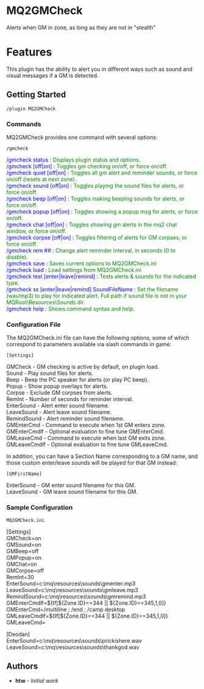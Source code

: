 # MQ2GMCheck

Alerts when GM in zone, as long as they are not in "stealth"

# Features

This plugin has the ability to alert you in different ways such as sound and visual messages if a GM is detected.

## Getting Started

```
/plugin MQ2GMCheck
```

### Commands

MQ2GMCheck provides one command with several options:

```
/gmcheck
```

<span style="color: blue;">/gmcheck status</span> : <span style="color: green;">Displays plugin status and options.</span>  
<span style="color: blue;">/gmcheck [off|on]</span> : <span style="color: green;">Toggles gm checking on/off, or force on/off.</span>  
<span style="color: blue;">/gmcheck quiet [off|on]</span> : <span style="color: green;">Toggles all gm alert and reminder sounds, or force on/off (resets at next zone).</span>  
<span style="color: blue;">/gmcheck sound [off|on]</span> : <span style="color: green;">Toggles playing the sound files for alerts, or force on/off.</span>  
<span style="color: blue;">/gmcheck beep [off|on]</span> : <span style="color: green;">Toggles making beeping sounds for alerts, or force on/off.</span>  
<span style="color: blue;">/gmcheck popup [off|on]</span> : <span style="color: green;">Toggles showing a popup msg for alerts, or force on/off.</span>  
<span style="color: blue;">/gmcheck chat [off|on]</span> : <span style="color: green;">Toggles showing gm alerts in the mq2 chat window, or force on/off.</span>  
<span style="color: blue;">/gmcheck corpse [off|on]</span> : <span style="color: green;">Toggles filtering of alerts for GM corpses, or force on/off.</span>  
<span style="color: blue;">/gmcheck rem ##</span> : <span style="color: green;">Change alert reminder interval, in seconds (0 to disable).</span>  
<span style="color: blue;">/gmcheck save</span> : <span style="color: green;">Saves current options to MQ2GMCheck.ini</span>  
<span style="color: blue;">/gmcheck load</span> : <span style="color: green;">Load settings from MQ2GMCheck.ini</span>  
<span style="color: blue;">/gmcheck test [enter|leave|remind]</span> : <span style="color: green;">Tests alerts & sounds for the indicated type.</span>  
<span style="color: blue;">/gmcheck ss [enter|leave|remind] SoundFileName</span> : <span style="color: green;">Set the filename (wav/mp3) to play for indicated alert. Full path if sound file is not in your MQRoot\Resources\Sounds dir.</span>  
<span style="color: blue;">/gmcheck help</span> : <span style="color: green;">Shows command syntax and help.</span>

### Configuration File

The MQ2GMCheck.ini file can have the following options, some of which correspond to parameters available via slash commands in game:

`[Settings]`

GMCheck - GM checking is active by default, on plugin load.  
Sound - Play sound files for alerts.  
Beep - Beep the PC speaker for alerts (or play PC beep).  
Popup - Show popup overlays for alerts.  
Corpse - Exclude GM corpses from alerts.  
RemInt - Number of seconds for reminder interval.  
EnterSound - Alert enter sound filename.  
LeaveSound - Alert leave sound filename.  
RemindSound - Alert reminder sound filename.  
GMEnterCmd - Command to execute when 1st GM enters zone.  
GMEnterCmdIf - Optional evaluation to fine tune GMEnterCmd.  
GMLeaveCmd - Command to execute when last GM exits zone.  
GMLeaveCmdIf - Optional evaluation to fine tune GMLeaveCmd.  

In addition, you can have a Section Name corresponding to a GM name, and those custom enter/leave sounds will be played for that GM instead:

`[GMFirstName]`

EnterSound - GM enter sound filename for this GM.  
LeaveSound - GM leave sound filename for this GM.

### Sample Configuration

`MQ2GMCheck.ini`

[Settings]  
GMCheck=on  
GMSound=on  
GMBeep=off  
GMPopup=on  
GMChat=on  
GMCorpse=off  
RemInt=30  
EnterSound=c:\mq\resources\sounds\gmenter.mp3  
LeaveSound=c:\mq\resources\sounds\gmleave.mp3  
RemindSound=c:\mq\resources\sounds\gmremind.mp3  
GMEnterCmdIf=${If[${Zone.ID}==344 || ${Zone.ID}==345,1,0]}  
GMEnterCmd=/multiline ; /end ; /camp desktop  
GMLeaveCmdIf=${If[${Zone.ID}==344 || ${Zone.ID}==345,1,0]}  
GMLeaveCmd=  

[Deodan]  
EnterSound=c:\mq\resources\sounds\prickishere.wav  
LeaveSound=c:\mq\resources\sounds\thankgod.wav  

## Authors

* **htw** - *Initial work*
